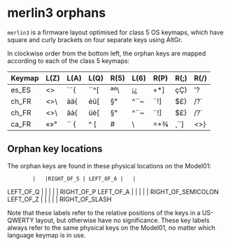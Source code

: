 merlin3 orphans
===============

`merlin3` is a firmware layout optimised for class 5 OS keymaps,
which have square and curly brackets on four separate keys using AltGr.

In clockwise order from the bottom left, the orphan keys are mapped
according to each of the class 5 keymaps:

Keymap	| L(Z)	| L(A)	| L(Q)	| R(5)	| L(6)	| R(P)	| R(;)	| R(/)
--------|-------|-------|-------|-------|-------|-------|-------|-------
es_ES	| <>	| ´¨{	| ``^[	| ªº\	| ¡¿	| +*]	| çÇ}	| '?
ch_FR	| <>\	| àä{	| èü[	| §°	| ^``~	| ¨!]	| $£}	| /?´
ch_FR	| <>\	| äà{	| üè[	| §°	| ^``~	| ¨!]	| $£}	| /?´
ca_FR	| «»°	| `` {	| ^ [	| #|\	| =+¾	| ¸¨]	| <>}	| -+½

Orphan key locations
--------------------

The orphan keys are found in these physical locations on the Model01:

			| 	|RIGHT_OF_5 | LEFT_OF_6	|	|	
LEFT_OF_Q	|	|			|			|	| RIGHT_OF_P
LEFT_OF_A	|	|			|			|	| RIGHT_OF_SEMICOLON
LEFT_OF_Z	|	|			|			|	| RIGHT_OF_SLASH

Note that these labels refer to the relative positions of the keys in a
US-QWERTY layout, but otherwise have no significance. These key labels
always refer to the same physical keys on the Model01, no matter which
language keymap is in use.
